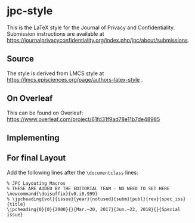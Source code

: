 # jpc-style

This is the LaTeX style for the Journal of Privacy and Confidentiality. Submission instructions are available at https://journalprivacyconfidentiality.org/index.php/jpc/about/submissions. 

## Source
The style is derived from LMCS style at https://lmcs.episciences.org/page/authors-latex-style .

## On Overleaf

This can be found on Overleaf: https://www.overleaf.com/project/61fd31f9ad78e11b7de48985

## Implementing

## For final Layout

Add the following lines after the `\documentclass` lines:

```
% JPC Layouting Macros
% THESE ARE ADDED BY THE EDITORIAL TEAM - NO NEED TO SET HERE
\newcommand{\doisuffix}{v0.i0.999}
% \jpcheading{vol}{issue}{year}{notused}{subm}{publ}{rev}{spec_iss}{title}
\jpcheading{0}{0}{2000}{}{Mar.~20, 2017}{Jun.~22, 2018}{}{Special issue}
```

